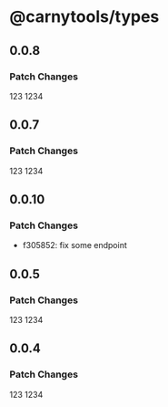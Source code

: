 # @carnytools/types

## 0.0.8

### Patch Changes

123
1234

## 0.0.7

### Patch Changes

123
1234

## 0.0.10

### Patch Changes

- f305852: fix some endpoint

## 0.0.5

### Patch Changes

123
1234

## 0.0.4

### Patch Changes

123
1234

